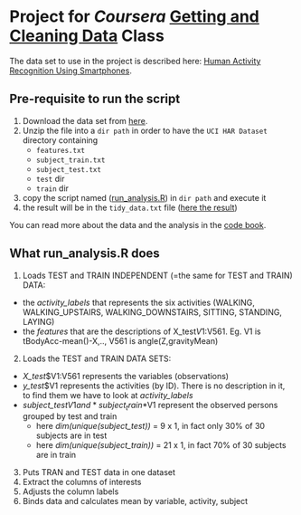 # Project for *Coursera* [Getting and Cleaning Data](https://www.coursera.org/course/getdata) Class

The data set to use in the project is described here: [Human Activity Recognition Using Smartphones](http://archive.ics.uci.edu/ml/datasets/Human+Activity+Recognition+Using+Smartphones).

## Pre-requisite to run the script

1. Download the data set from [here](https://d396qusza40orc.cloudfront.net/getdata%2Fprojectfiles%2FUCI%20HAR%20Dataset.zip).
2. Unzip the file into a `dir path` in order to have the `UCI HAR Dataset` directory containing
	* `features.txt`
	* `subject_train.txt`
	* `subject_test.txt`
	* `test` dir
	* `train` dir
3. copy the script named ([run_analysis.R](run_analysis.R)) in `dir path` and execute it
4. the result will be in the `tidy_data.txt` file ([here the result](tidy_data.txt))

You can read more about the data and the analysis in the [code book](CodeBook.md).

## What run_analysis.R does

1. Loads TEST and TRAIN INDEPENDENT (=the same for TEST and TRAIN) DATA:
  * the *activity_labels* that represents the six activities (WALKING, WALKING_UPSTAIRS, WALKING_DOWNSTAIRS, SITTING, STANDING, LAYING) 
  * the *features* that are the descriptions of X_test$V1:$V561. Eg. V1 is tBodyAcc-mean()-X,.., V561 is angle(Z,gravityMean)
2. Loads the TEST and TRAIN DATA SETS:
  * *X_test*$V1:V561 represents the variables (observations)
  * *y_test*$V1 represents the activities (by ID). There is no description in it, to find them we have to look at *activity_labels*
  * *subject_test*$V1 and *subject_train*$V1 represent the observed persons grouped by test and train
    * here *dim(unique(subject_test))* = 9 x 1, in fact only 30% of 30 subjects are in test
    * here *dim(unique(subject_train))* = 21 x 1, in fact 70% of 30 subjects are in train
3. Puts TRAN and TEST data in one dataset
4. Extract the columns of interests
5. Adjusts the column labels
6. Binds data and calculates mean by variable, activity, subject
